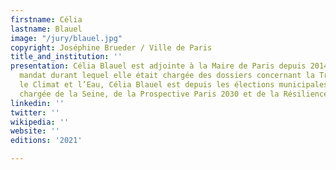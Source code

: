 ```yaml
---
firstname: Célia
lastname: Blauel
image: "/jury/blauel.jpg"
copyright: Joséphine Brueder / Ville de Paris
title_and_institution: ''
presentation: Célia Blauel est adjointe à la Maire de Paris depuis 2014. Après un
  mandat durant lequel elle était chargée des dossiers concernant la Transition écologique,
  le Climat et l’Eau, Célia Blauel est depuis les élections municipales de juin 2020,
  chargée de la Seine, de la Prospective Paris 2030 et de la Résilience.
linkedin: ''
twitter: ''
wikipedia: ''
website: ''
editions: '2021'

---
```

